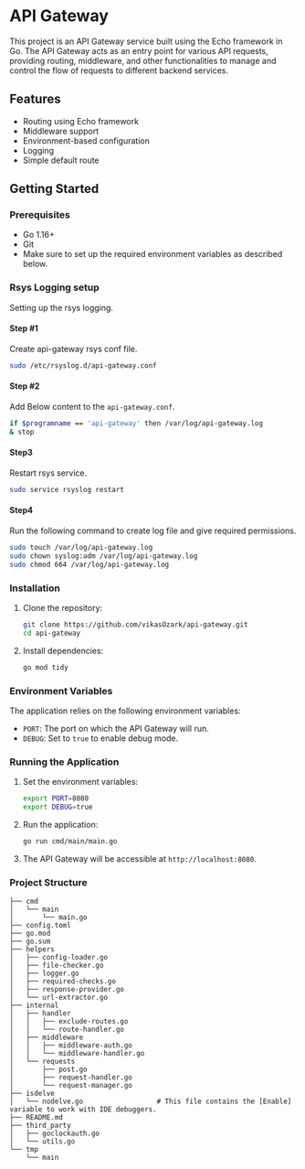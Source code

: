 # API Gateway

This project is an API Gateway service built using the Echo framework in Go. The API Gateway acts as an entry point for various API requests, providing routing, middleware, and other functionalities to manage and control the flow of requests to different backend services.

## Features

- Routing using Echo framework
- Middleware support
- Environment-based configuration
- Logging
- Simple default route

## Getting Started

### Prerequisites

- Go 1.16+
- Git
- Make sure to set up the required environment variables as described below.

### Rsys Logging setup
Setting up the rsys logging.

#### Step #1
Create api-gateway rsys conf file. 
```bash
sudo /etc/rsyslog.d/api-gateway.conf
```

#### Step #2
Add Below content to the `api-gateway.conf`.
```bash
if $programname == 'api-gateway' then /var/log/api-gateway.log
& stop
```

#### Step3 
Restart rsys service.
```bash
sudo service rsyslog restart
```

#### Step4 
Run the following command to create log file and give required permissions.
```bash
sudo touch /var/log/api-gateway.log
sudo chown syslog:adm /var/log/api-gateway.log
sudo chmod 664 /var/log/api-gateway.log
```

### Installation

1. Clone the repository:

    ```sh
    git clone https://github.com/vikasOzark/api-gateway.git
    cd api-gateway
    ```

2. Install dependencies:

    ```sh
    go mod tidy
    ```

### Environment Variables

The application relies on the following environment variables:

- `PORT`: The port on which the API Gateway will run.
- `DEBUG`: Set to `true` to enable debug mode.

### Running the Application

1. Set the environment variables:

    ```sh
    export PORT=8080
    export DEBUG=true
    ```

2. Run the application:

    ```sh
    go run cmd/main/main.go
    ```

3. The API Gateway will be accessible at `http://localhost:8080`.

### Project Structure

```plaintext
├── cmd
│   └── main
│       └── main.go
├── config.toml
├── go.mod
├── go.sum
├── helpers
│   ├── config-loader.go
│   ├── file-checker.go
│   ├── logger.go
│   ├── required-checks.go
│   ├── response-provider.go
│   └── url-extractor.go
├── internal
│   ├── handler
│   │   ├── exclude-routes.go
│   │   └── route-handler.go
│   ├── middleware
│   │   ├── middleware-auth.go
│   │   └── middleware-handler.go
│   └── requests
│       ├── post.go
│       ├── request-handler.go
│       └── request-manager.go
├── isdelve
│   └── nodelve.go                  # This file contains the [Enable] variable to work with IDE debuggers. 
├── README.md
├── third_party
│   ├── goclockauth.go
│   └── utils.go
└── tmp
    └── main
```